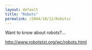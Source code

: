 ```yaml
---
layout: default
title: "Robots"
permalink: /2004/10/12/Robots/
---
```


<P>Want to know about robots?...</P>
<P><A class="" href="http://www.robotstxt.org/wc/robots.html" target=_blank>http://www.robotstxt.org/wc/robots.html</A></P>